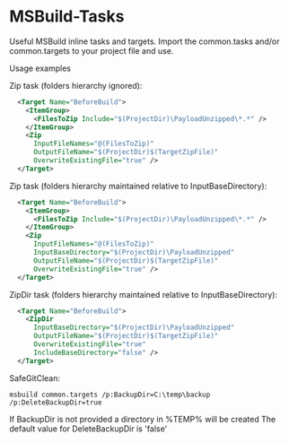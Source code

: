MSBuild-Tasks
=============

Useful MSBuild inline tasks and targets. Import the common.tasks and/or common.targets to your project file and use. 

Usage examples

Zip task (folders hierarchy ignored):

```xml
  <Target Name="BeforeBuild">
    <ItemGroup>
      <FilesToZip Include="$(ProjectDir)\PayloadUnzipped\*.*" />
    </ItemGroup>
    <Zip 
      InputFileNames="@(FilesToZip)"
      OutputFileName="$(ProjectDir)$(TargetZipFile)"
      OverwriteExistingFile="true" />
  </Target>
```

Zip task (folders hierarchy maintained relative to InputBaseDirectory):

```xml
  <Target Name="BeforeBuild">
    <ItemGroup>
      <FilesToZip Include="$(ProjectDir)\PayloadUnzipped\*.*" />
    </ItemGroup>
    <Zip 
      InputFileNames="@(FilesToZip)"
      InputBaseDirectory="$(ProjectDir)\PayloadUnzipped"
      OutputFileName="$(ProjectDir)$(TargetZipFile)"
      OverwriteExistingFile="true" />
  </Target>
```
ZipDir task (folders hierarchy maintained relative to InputBaseDirectory):

```xml
  <Target Name="BeforeBuild">
    <ZipDir 
      InputBaseDirectory="$(ProjectDir)\PayloadUnzipped" 
      OutputFileName="$(ProjectDir)$(TargetZipFile)" 
      OverwriteExistingFile="true" 
      IncludeBaseDirectory="false" />
  </Target>
```

SafeGitClean:

```
msbuild common.targets /p:BackupDir=C:\temp\backup /p:DeleteBackupDir=true
```

If BackupDir is not provided a directory in %TEMP% will be created
The default value for DeleteBackupDir is 'false' 
